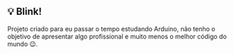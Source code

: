 ## :bulb: Blink!

Projeto criado para eu passar o tempo estudando Arduino, não tenho o objetivo de apresentar algo profissional e muito menos o melhor código do mundo :wink:. 
